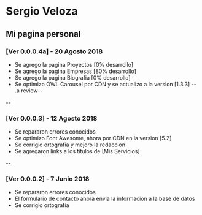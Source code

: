 # Sergio Veloza
## Mi pagina personal

### [Ver 0.0.0.4a] - 20 Agosto 2018
* Se agrego la pagina Proyectos [0% desarrollo]
* Se agrego la pagina Empresas [80% desarrollo]
* Se agrego la pagina Biografia [0% desarrollo]
* Se optimizo OWL Carousel por CDN y se actualizo a la version [1.3.3] -- .a review--

--

### [Ver 0.0.0.3] - 12 Agosto 2018
* Se repararon errores conocidos
* Se optimizo Font Awesome, ahora por CDN en la version [5.2]
* Se corrigio ortografia y mejoro la redaccion
* Se agregaron links a los titulos de [Mis Servicios] 

--

### [Ver 0.0.0.2] - 7 Junio 2018
* Se repararon errores conocidos
* El formulario de contacto ahora envia la informacion a la base de datos
* Se corrigio ortografia
